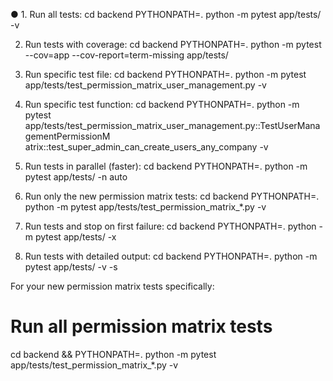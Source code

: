 ● 1. Run all tests:
  cd backend
  PYTHONPATH=. python -m pytest app/tests/ -v

  2. Run tests with coverage:
  cd backend
  PYTHONPATH=. python -m pytest --cov=app --cov-report=term-missing app/tests/

  3. Run specific test file:
  cd backend
  PYTHONPATH=. python -m pytest app/tests/test_permission_matrix_user_management.py -v

  4. Run specific test function:
  cd backend
  PYTHONPATH=. python -m pytest app/tests/test_permission_matrix_user_management.py::TestUserManagementPermissionM    
  atrix::test_super_admin_can_create_users_any_company -v

  5. Run tests in parallel (faster):
  cd backend
  PYTHONPATH=. python -m pytest app/tests/ -n auto

  6. Run only the new permission matrix tests:
  cd backend
  PYTHONPATH=. python -m pytest app/tests/test_permission_matrix_*.py -v

  7. Run tests and stop on first failure:
  cd backend
  PYTHONPATH=. python -m pytest app/tests/ -x

  8. Run tests with detailed output:
  cd backend
  PYTHONPATH=. python -m pytest app/tests/ -v -s

  For your new permission matrix tests specifically:

  # Run all permission matrix tests
  cd backend && PYTHONPATH=. python -m pytest app/tests/test_permission_matrix_*.py -v